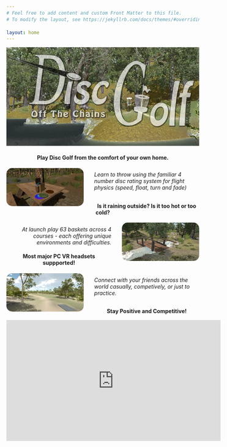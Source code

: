 ```yaml
---
# Feel free to add content and custom Front Matter to this file.
# To modify the layout, see https://jekyllrb.com/docs/themes/#overriding-theme-defaults

layout: home
---
```



![Disc Golf Virtual Reality Game](/images/logo_wBKG_discgolf.gif)



<h4 style="text-align: center;">Play Disc Golf from the comfort of your own home.</h4>
<a href="/images/imageExample6.gif"><img src="/images/imageExample6.gif" style="width: 40%; float: left; margin-right: 2em; border-radius: 15px;"></a>
<div style="width: 60%; margin-left: auto;">
    <p style="margin-top: 9%; margin-bottom: 10%; "><em>Learn to throw using the familiar 4 number disc rating system for flight physics (speed, float, turn and fade)</em></p>
</div>
<h4 style=" text-align: center;">Is it raining outside? Is it too hot or too cold?</h4>
<a href="/images/imageExample1.gif"><img src="/images/imageExample1.gif" style="width: 40%; float: right; margin-left: 2em; border-radius: 15px;"></a>
<div style="width: 60%; text-align: right;">
    <p style="margin-top: 9%;"><em>At launch play 63 baskets across 4 courses - each offering unique environments and difficulties.</em></p>
</div>
<h4 style=" text-align: center;">Most major PC VR headsets suppported!</h4>
<a href="/images/imageExample4.gif"><img src="/images/imageExample4.gif" style="width: 40%; float: left; margin-right: 2em; border-radius: 15px;"></a>
<div style="width: 60%; margin-left: auto;">
    <p style="margin-top: 9%; margin-bottom: 10%; "><em>Connect with your friends across the world casually, competively, or just to practice.</em></p>
</div>
<h4 style=" text-align: center; margin-bottom: 15px;">Stay Positive and Competitive!</h4>



<iframe width="560" height="315" src="https://www.youtube-nocookie.com/embed/uIUt4YEVWak" frameborder="0" allow="accelerometer; autoplay; encrypted-media; gyroscope; picture-in-picture" allowfullscreen></iframe>

